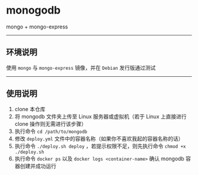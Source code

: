 # monogodb

mongo + mongo-express

------

## 环境说明

使用 `mongo` 与 `mongo-express` 镜像，并在 `Debian` 发行版通过测试

------

## 使用说明

1. clone 本仓库
2. 将 mongodb 文件夹上传至 Linux 服务器或虚拟机（若于 Linux 上直接进行 clone 操作则无需进行该步骤）
3. 执行命令 `cd /path/to/mongodb` 
4. 修改 `deploy.yml` 文件中的容器名称（如果你不喜欢我起的容器名称的话）
5. 执行命令 `./deploy.sh deploy` ，若提示权限不足，则先执行命令 `chmod +x ./deploy.sh`
6. 执行命令 `docker ps` 以及 `docker logs <container-name>` 确认 mongodb 容器创建并成功运行